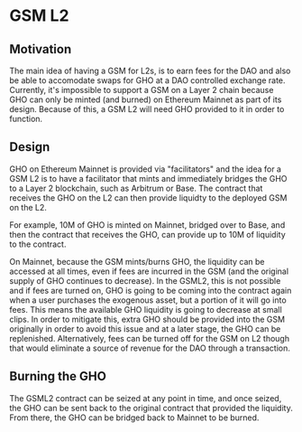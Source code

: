 # GSM L2

## Motivation

The main idea of having a GSM for L2s, is to earn fees for the DAO and also be able to accomodate swaps for GHO at a DAO controlled exchange rate. Currently, it's impossible to support a GSM on a Layer 2 chain because GHO can only be minted (and burned) on Ethereum Mainnet as part of its design. Because of this, a GSM L2 will need GHO provided to it in order to function.

## Design

GHO on Ethereum Mainnet is provided via "facilitators" and the idea for a GSM L2 is to have a facilitator that mints and immediately bridges the GHO to a Layer 2 blockchain, such as Arbitrum or Base. The contract that receives the GHO on the L2 can then provide liquidty to the deployed GSM on the L2.

For example, 10M of GHO is minted on Mainnet, bridged over to Base, and then the contract that receives the GHO, can provide up to 10M of liquidity to the contract.

On Mainnet, because the GSM mints/burns GHO, the liquidity can be accessed at all times, even if fees are incurred in the GSM (and the original supply of GHO continues to decrease). In the GSML2, this is not possible and if fees are turned on, GHO is going to be coming into the contract again when a user purchases the exogenous asset, but a portion of it will go into fees. This means the available GHO liquidity is going to decrease at small clips. In order to mitigate this, extra GHO should be provided into the GSM originally in order to avoid this issue and at a later stage, the GHO can be replenished. Alternatively, fees can be turned off for the GSM on L2 though that would eliminate a source of revenue for the DAO through a transaction.

## Burning the GHO

The GSML2 contract can be seized at any point in time, and once seized, the GHO can be sent back to the original contract that provided the liquidity. From there, the GHO can be bridged back to Mainnet to be burned.
